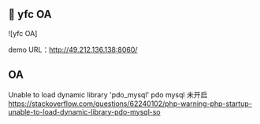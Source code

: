 ## 📐 yfc OA

![yfc OA]

demo URL：http://49.212.136.138:8060/

## OA

Unable to load dynamic library 'pdo_mysql'
pdo mysql 未开启
https://stackoverflow.com/questions/62240102/php-warning-php-startup-unable-to-load-dynamic-library-pdo-mysql-so
